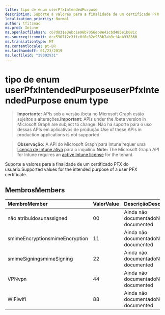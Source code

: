```yaml
---
title: tipo de enum userPfxIntendedPurpose
description: Suporte a valores para a finalidade de um certificado PFX do usuário.
localization_priority: Normal
author: tfitzmac
ms.prod: Intune
ms.openlocfilehash: c67d831e3ebc1e96b7056eb8e42cbd485e1b081c
ms.sourcegitcommit: dcc5907f2c3ffc0f0e82e953b7ab9cf4ab938360
ms.translationtype: MT
ms.contentlocale: pt-BR
ms.lasthandoff: 01/23/2019
ms.locfileid: "29392931"
---
```

# <a name="userpfxintendedpurpose-enum-type"></a><span data-ttu-id="91fe6-103">tipo de enum userPfxIntendedPurpose</span><span class="sxs-lookup"><span data-stu-id="91fe6-103">userPfxIntendedPurpose enum type</span></span>

> <span data-ttu-id="91fe6-104">**Importante:** APIs sob a versão /beta no Microsoft Graph estão sujeitos a alterações.</span><span class="sxs-lookup"><span data-stu-id="91fe6-104">**Important:** APIs under the /beta version in Microsoft Graph are subject to change.</span></span> <span data-ttu-id="91fe6-105">Não há suporte para o uso dessas APIs em aplicativos de produção.</span><span class="sxs-lookup"><span data-stu-id="91fe6-105">Use of these APIs in production applications is not supported.</span></span>

> <span data-ttu-id="91fe6-106">**Observação:** A API do Microsoft Graph para Intune requer uma [licença de Intune ativa](https://go.microsoft.com/fwlink/?linkid=839381) para o inquilino.</span><span class="sxs-lookup"><span data-stu-id="91fe6-106">**Note:** The Microsoft Graph API for Intune requires an [active Intune license](https://go.microsoft.com/fwlink/?linkid=839381) for the tenant.</span></span>

<span data-ttu-id="91fe6-107">Suporte a valores para a finalidade de um certificado PFX do usuário.</span><span class="sxs-lookup"><span data-stu-id="91fe6-107">Supported values for the intended purpose of a user PFX certificate.</span></span>

## <a name="members"></a><span data-ttu-id="91fe6-108">Membros</span><span class="sxs-lookup"><span data-stu-id="91fe6-108">Members</span></span>
|<span data-ttu-id="91fe6-109">Membro</span><span class="sxs-lookup"><span data-stu-id="91fe6-109">Member</span></span>|<span data-ttu-id="91fe6-110">Valor</span><span class="sxs-lookup"><span data-stu-id="91fe6-110">Value</span></span>|<span data-ttu-id="91fe6-111">Descrição</span><span class="sxs-lookup"><span data-stu-id="91fe6-111">Description</span></span>|
|:---|:---|:---|
|<span data-ttu-id="91fe6-112">não atribuídos</span><span class="sxs-lookup"><span data-stu-id="91fe6-112">unassigned</span></span>|<span data-ttu-id="91fe6-113">0</span><span class="sxs-lookup"><span data-stu-id="91fe6-113">0</span></span>|<span data-ttu-id="91fe6-114">Ainda não documentado</span><span class="sxs-lookup"><span data-stu-id="91fe6-114">Not yet documented</span></span>|
|<span data-ttu-id="91fe6-115">smimeEncryption</span><span class="sxs-lookup"><span data-stu-id="91fe6-115">smimeEncryption</span></span>|<span data-ttu-id="91fe6-116">1</span><span class="sxs-lookup"><span data-stu-id="91fe6-116">1</span></span>|<span data-ttu-id="91fe6-117">Ainda não documentado</span><span class="sxs-lookup"><span data-stu-id="91fe6-117">Not yet documented</span></span>|
|<span data-ttu-id="91fe6-118">smimeSigning</span><span class="sxs-lookup"><span data-stu-id="91fe6-118">smimeSigning</span></span>|<span data-ttu-id="91fe6-119">2</span><span class="sxs-lookup"><span data-stu-id="91fe6-119">2</span></span>|<span data-ttu-id="91fe6-120">Ainda não documentado</span><span class="sxs-lookup"><span data-stu-id="91fe6-120">Not yet documented</span></span>|
|<span data-ttu-id="91fe6-121">VPN</span><span class="sxs-lookup"><span data-stu-id="91fe6-121">vpn</span></span>|<span data-ttu-id="91fe6-122">4</span><span class="sxs-lookup"><span data-stu-id="91fe6-122">4</span></span>|<span data-ttu-id="91fe6-123">Ainda não documentado</span><span class="sxs-lookup"><span data-stu-id="91fe6-123">Not yet documented</span></span>|
|<span data-ttu-id="91fe6-124">WiFi</span><span class="sxs-lookup"><span data-stu-id="91fe6-124">wifi</span></span>|<span data-ttu-id="91fe6-125">8</span><span class="sxs-lookup"><span data-stu-id="91fe6-125">8</span></span>|<span data-ttu-id="91fe6-126">Ainda não documentado</span><span class="sxs-lookup"><span data-stu-id="91fe6-126">Not yet documented</span></span>|




